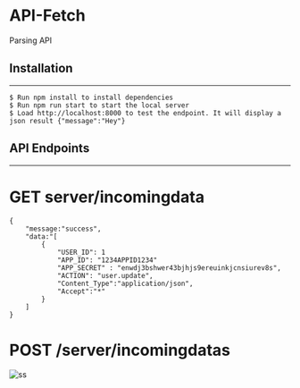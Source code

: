 # API-Fetch
Parsing API


## Installation
***
```
$ Run npm install to install dependencies
$ Run npm run start to start the local server
$ Load http://localhost:8000 to test the endpoint. It will display a json result {"message":"Hey"}
```


## API Endpoints
***
# GET server/incomingdata
```
{
 	"message:"success",
 	"data:"[
  		{
			"USER_ID": 1
			"APP_ID": "1234APPID1234"
			"APP_SECRET" : "enwdj3bshwer43bjhjs9ereuinkjcnsiurev8s",
			"ACTION": "user.update",
			"Content_Type":"application/json",
			"Accept":"*"
		}		
	]
}
```

# POST /server/incomingdatas
![ss](https://user-images.githubusercontent.com/51900501/220270097-5969653a-55c0-47fc-b30d-b832673089da.jpg)

